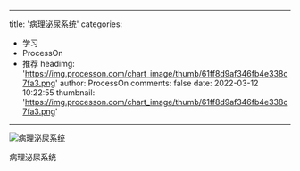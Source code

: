 
---
title: '病理泌尿系统'
categories: 
 - 学习
 - ProcessOn
 - 推荐
headimg: 'https://img.processon.com/chart_image/thumb/61ff8d9af346fb4e338c7fa3.png'
author: ProcessOn
comments: false
date: 2022-03-12 10:22:55
thumbnail: 'https://img.processon.com/chart_image/thumb/61ff8d9af346fb4e338c7fa3.png'
---

<div>   
<img class="thumb" alt="病理泌尿系统" src="https://img.processon.com/chart_image/thumb/61ff8d9af346fb4e338c7fa3.png" referrerpolicy="no-referrer">
<p>病理泌尿系统</p>  
</div>
            